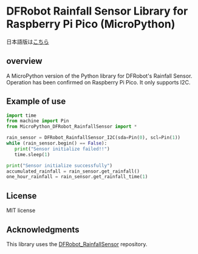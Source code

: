 # DFRobot Rainfall Sensor Library for Raspberry Pi Pico (MicroPython)

日本語版は[こちら](README-ja.md)

## overview
A MicroPython version of the Python library for DFRobot's Rainfall Sensor. Operation has been confirmed on Raspberry Pi Pico. It only supports I2C.

## Example of use
```python
import time
from machine import Pin
from MicroPython_DFRobot_RainfallSensor import *

rain_sensor = DFRobot_RainfallSensor_I2C(sda=Pin(0), scl=Pin(1))
while (rain_sensor.begin() == False):
   print("Sensor initialize failed!!")
   time.sleep(1)

print("Sensor initialize successfully")
accumulated_rainfall = rain_sensor.get_rainfall()
one_hour_rainfall = rain_sensor.get_rainfall_time(1)
````

## License
MIT license

## Acknowledgments
This library uses the [DFRobot_RainfallSensor](https://github.com/DFRobot/DFRobot_RainfallSensor) repository.
